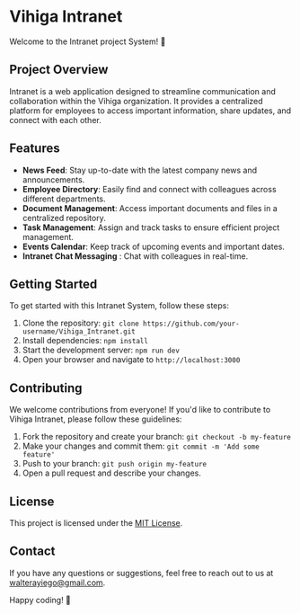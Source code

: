 # Vihiga Intranet

Welcome to the Intranet project System! 🎉

## Project Overview

Intranet is a web application designed to streamline communication and collaboration within the Vihiga organization. It provides a centralized platform for employees to access important information, share updates, and connect with each other.

## Features

- **News Feed**: Stay up-to-date with the latest company news and announcements.
- **Employee Directory**: Easily find and connect with colleagues across different departments.
- **Document Management**: Access important documents and files in a centralized repository.
- **Task Management**: Assign and track tasks to ensure efficient project management.
- **Events Calendar**: Keep track of upcoming events and important dates.
- **Intranet Chat Messaging** : Chat with colleagues in real-time.

## Getting Started

To get started with this Intranet System, follow these steps:

1. Clone the repository: `git clone https://github.com/your-username/Vihiga_Intranet.git`
2. Install dependencies: `npm install`
3. Start the development server: `npm run dev`
4. Open your browser and navigate to `http://localhost:3000`

## Contributing

We welcome contributions from everyone! If you'd like to contribute to Vihiga Intranet, please follow these guidelines:

1. Fork the repository and create your branch: `git checkout -b my-feature`
2. Make your changes and commit them: `git commit -m 'Add some feature'`
3. Push to your branch: `git push origin my-feature`
4. Open a pull request and describe your changes.

## License

This project is licensed under the [MIT License](LICENSE).

## Contact

If you have any questions or suggestions, feel free to reach out to us at [walterayiego@gmail.com](mailto:walterayiego@gmail.com).

Happy coding! 🚀
